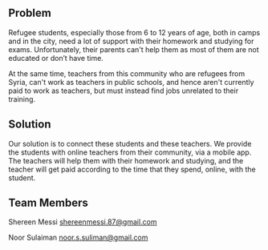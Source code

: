 ## Problem

Refugee students, especially those from 6 to 12 years of age, both in camps and in the city, need a lot of support with their homework and studying for exams. Unfortunately, their parents can't help them as most of them are not educated or don’t have time.

At the same time, teachers from this community who are refugees from Syria, can't work as teachers in public schools, and hence aren't currently paid to work as teachers, but must instead find jobs unrelated to their training.

## Solution

Our solution is to connect these students and these teachers. We provide the students with online teachers from their community, via a mobile app. The teachers will help them with their homework and studying, and the teacher will get paid according to the time that they spend, online, with the student.

## Team Members

Shereen Messi <shereenmessi.87@gmail.com>

Noor Sulaiman <noor.s.suliman@gmail.com>


 